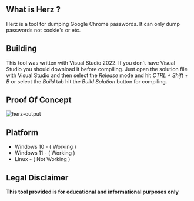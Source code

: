 ## What is Herz ?

Herz is a tool for dumping Google Chrome passwords. It can only dump passwords not cookie's or etc.

## Building

This tool was written with Visual Studio 2022. If you don't have Visual Studio you should download it before compiling. Just open the solution file with Visual Studio and then select the *Release* mode and hit *CTRL + Shift + B* or select the *Build* tab hit the *Build Solution* button for compiling.

## Proof Of Concept

![herz-output](https://github.com/user-attachments/assets/80acec4e-d4fb-4be0-819b-bb902a6f552e)

## Platform

- Windows 10 - ( Working )
- Windows 11 - ( Working )
- Linux - ( Not Working )

## Legal Disclaimer

**This tool provided is for educational and informational purposes only**
